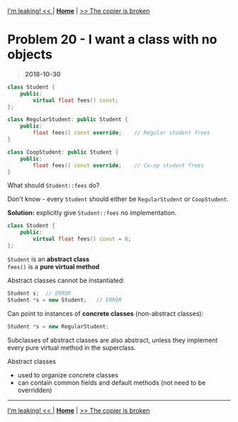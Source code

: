 [I'm leaking! << ](./problem_17.md) | [**Home**](../README.md) | [>> The copier is broken](./problem_21.md)

# Problem 20 - I want a class with no objects

> **2018-10-30**

```C++
class Student {
    public:
        virtual float fees() const;
};

class RegularStudent: public Student {
    public:
        float fees() const override;    // Regular student frees
}

class CoopStudent: public Student {
    public:
        float fees() const override;    // Co-op student frees
}
```

What should `Student::fees` do?

Don't know - every `Student` should either be `RegularStudent` or `CoopStudent`.

**Solution:** explicitly give `Student::fees` no implementation.

```C++
class Student {
    public:
        virtual float fees() const = 0;
};
```

`Student` is an **abstract class**  
`fees()` is a **pure virtual method**

Abstract classes cannot be instantiated:

```C++
Student s;  // ERROR
Student *s = new Student;   // ERROR
```

Can point to instances of **concrete classes** (non-abstract classes):

```C++
Student *s = new RegularStudent;
```

Subclasses of abstract classes are also abstract, unless they implement every pure virtual method in the superclass.

Abstract classes

- used to organize concrete classes
- can contain common fields and default methods (not need to be overridden)

---

[I'm leaking! << ](./problem_17.md) | [**Home**](../README.md) | [>> The copier is broken](./problem_21.md)
